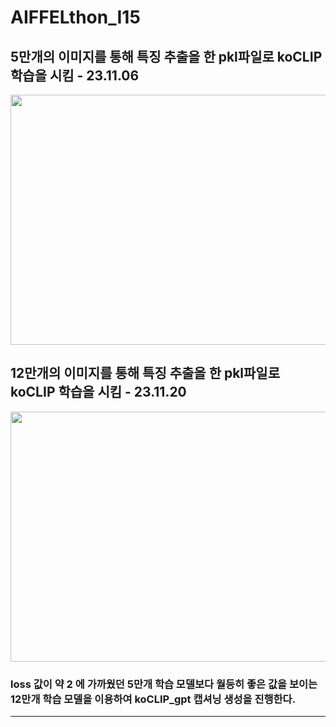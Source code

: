 # AIFFELthon_I15 


## 5만개의 이미지를 통해 특징 추출을 한 pkl파일로 koCLIP 학습을 시킴 - 23.11.06


<img src="https://github.com/elliekim9881/AIFFELthon_I15/assets/133068862/d2ac06da-fd31-4a06-bd79-88a2528d8e9d" width="700" height="400">



## 12만개의 이미지를 통해 특징 추출을 한 pkl파일로 koCLIP 학습을 시킴 - 23.11.20


<img src="https://github.com/elliekim9881/AIFFELthon_I15/assets/133068862/33a43ea0-6606-4c40-872d-c6ca3aa38278" width="700" height="400">


### loss 값이 약 2 에 가까웠던 5만개 학습 모델보다 월등히 좋은 값을 보이는 12만개 학습 모델을 이용하여 koCLIP_gpt 캡셔닝 생성을 진행한다.

------------


